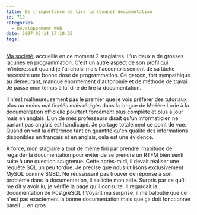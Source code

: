 ```yaml
---
title: De l'importance de lire la (bonne) documentation
id: 713
categories:
  - Développement Web
date: 2007-05-14 17:19:25
tags:
---
```


[Ma société](http://www.kanopee.net/a-propos/), accueille en ce moment 2 stagiaires. L'un deux a de grosses lacunes en programmation. C'est un autre aspect de son profil qui m'intéressait quand je l'ai choisi mais l'accomplissement de sa tâche nécessite une bonne dose de programmation. Ce garçon, fort sympathique au demeurant, manque énormément d'autonomie et de méthode de travail. Je passe mon temps à lui dire de lire la documentation.

Il n'est malheureusement pas le premier que je vois préférer des tutoriaux plus ou moins mal ficelés mais rédigés dans la langue de <del>Molière</del> Lorie à la documentation officielle pourtant forcément plus complète et plus à jour mais en anglais. L'un de mes professeurs disait qu'un informaticien ne parlant pas anglais est handicapé. Je partage totalement ce point de vue. Quand on voit la différence tant en quantité qu'en qualité des informations disponibles en français et en anglais, cela est une évidence.

À force, mon stagiaire a tout de même fini par prendre l'habitude de regarder la documentation pour éviter de se prendre un RTFM bien senti suite à une question saugrenue. Cette après-midi, il devait réaliser une requête SQL un peu tordue. Je précise que nous utilisons exclusivement MySQL comme SGBD. Ne réussissant pas trouver de réponse à son problème dans la documentation, il sollicite mon aide. Surpris par ce qu'il me dit y avoir lu, je vérifie la page qu'il consulte. Il regardait la documentation de PostgreSQL&nbsp;! Voyant ma surprise, il me balbutie que ce n'est pas exactement la bonne documentation mais que ça doit fonctionner pareil … en gros.